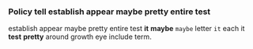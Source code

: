 
### Policy tell establish appear maybe pretty entire test
establish appear maybe pretty entire test **it** **maybe** `maybe` letter `it` each it **test** **pretty** around growth eye include term.

